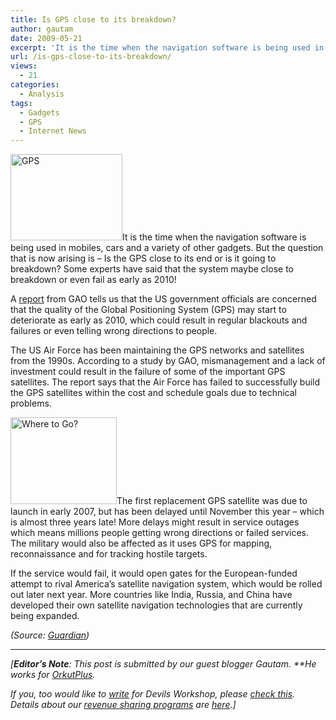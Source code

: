 ```yaml
---
title: Is GPS close to its breakdown?
author: gautam
date: 2009-05-21
excerpt: 'It is the time when the navigation software is being used in mobiles, cars and a variety of other gadgets. But the question that is now arising is - Is the GPS close to its end or is it going to breakdown? Some experts have said that the system maybe close to breakdown or even fail as early as 2010!'
url: /is-gps-close-to-its-breakdown/
views:
  - 21
categories:
  - Analysis
tags:
  - Gadgets
  - GPS
  - Internet News
---
```

[<img class="alignright size-medium wp-image-8907" src="http://cdn.devilsworkshop.org/files/2009/05/gps-500-600x459.jpg" alt="GPS" width="179" height="138" />][1]It is the time when the navigation software is being used in mobiles, cars and a variety of other gadgets. But the question that is now arising is &#8211; Is the GPS close to its end or is it going to breakdown? Some experts have said that the system maybe close to breakdown or even fail as early as 2010! <!--more-->

A <a href="http://www.gao.gov/products/GAO-09-325" onclick="_gaq.push(['_trackEvent', 'outbound-article', 'http://www.gao.gov/products/GAO-09-325', 'report']);" >report</a> from GAO tells us that the US government officials are concerned that the quality of the Global Positioning System (GPS) may start to deteriorate as early as 2010, which could result in regular blackouts and failures or even telling wrong directions to people.

The US Air Force has been maintaining the GPS networks and satellites from the 1990s. According to a study by GAO, mismanagement and a lack of investment could result in the failure of some of the important GPS satellites. The report says that the Air Force has failed to successfully build the GPS satellites within the cost and schedule goals due to technical problems.

[<img class="alignleft size-full wp-image-7931" src="http://cdn.devilsworkshop.org/files/2009/05/clip-image002110.jpg" alt="Where to Go?" width="170" height="139" />][2]The first replacement GPS satellite was due to launch in early 2007, but has been delayed until November this year – which is almost three years late! More delays might result in service outages which means millions people getting wrong directions or failed services. The military would also be affected as it uses GPS for mapping, reconnaissance and for tracking hostile targets.

If the service would fail, it would open gates for the European-funded attempt to rival America&#8217;s satellite navigation system, which would be rolled out later next year. More countries like India, Russia, and China have developed their own satellite navigation technologies that are currently being expanded.

*(Source: <a href="http://www.guardian.co.uk/technology/2009/may/19/gps-close-to-breakdown" onclick="_gaq.push(['_trackEvent', 'outbound-article', 'http://www.guardian.co.uk/technology/2009/may/19/gps-close-to-breakdown', 'Guardian']);" title="Guardian - GPS system 'close to breakdown'">Guardian</a>)*

* * *

*[**Editor&#8217;s Note**: This post is submitted by our guest blogger Gautam. **He works for <a href="http://www.orkutplus.net/" onclick="_gaq.push(['_trackEvent', 'outbound-article', 'http://www.orkutplus.net/', 'OrkutPlus']);" target="_blank">OrkutPlus</a>.*</p> 

*If you, too would like to [write][3] for Devils Workshop, please [check this][3]. Details about our [revenue sharing programs][3] are [here][3].]*

 [1]: http://cdn.devilsworkshop.org/files/2009/05/gps-500.jpg
 [2]: http://cdn.devilsworkshop.org/files/2009/05/clip-image002110.jpg
 [3]: http://devilsworkshop.org/join-dw/
